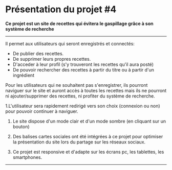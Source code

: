 # Présentation du projet #4

**Ce projet est un site de recettes qui évitera le gaspillage grâce à son système de recherche**

---

Il permet aux utilisateurs qui seront enregistrés et connectés:

- De publier des recettes.
- De supprimer leurs propres recettes.
- D'acceder à leur profil (s'y trouveront les recettes qu'il aura posté)
- De pouvoir rechercher des recettes à partir du titre ou à partir d'un ingrédient

Pour les utilisateurs qui ne souhaitent pas s'enregistrer, ils pourront naviguer sur le site et auront accès à toutes les recettes
mais ils ne pourront ni ajouter/supprimer des recettes, ni profiter du système de recherche.

1.L'utilisateur sera rapidement redirigé vers son choix (connexion ou non) pour pouvoir continuer à naviguer.

1. Le site dispose d'un mode clair et d'un mode sombre (en cliquant sur un bouton)

2. Des balises cartes sociales ont été intégrées à ce projet pour optimiser la présentation du site lors du partage sur les réseaux sociaux.
3. Ce projet est responsive et d'adapte sur les écrans pc, les tablettes, les smartphones.

---
